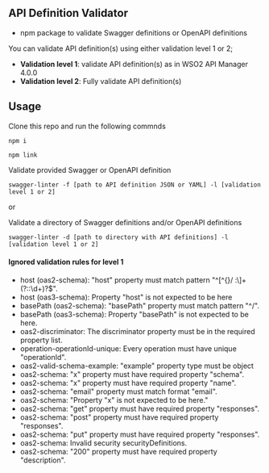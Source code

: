 ## API Definition Validator

- npm package to validate Swagger definitions or OpenAPI definitions

You can validate API definition(s) using either validation level 1 or 2;
- **Validation level 1**: validate API definition(s) as in WSO2 API Manager 4.0.0
- **Validation level 2**: Fully validate API definition(s)

## Usage

Clone this repo and run the following commnds

`npm i`

`npm link`

Validate provided Swagger or OpenAPI definition

`swagger-linter -f [path to API definition JSON or YAML] -l [validation level 1 or 2]`

or

Validate a directory of Swagger definitions and/or OpenAPI definitions

`swagger-linter -d [path to directory with API definitions] -l [validation level 1 or 2]`

#### Ignored validation rules for level 1

- host (oas2-schema): "host" property must match pattern "^[^{}/ :\\]+(?::\d+)?$".
- host (oas3-schema): Property "host" is not expected to be here
- basePath (oas2-schema): "basePath" property must match pattern "^/".
- basePath (oas3-schema): Property "basePath" is not expected to be here.
- oas2-discriminator: The discriminator property must be in the required property list. 
- operation-operationId-unique: Every operation must have unique "operationId".
- oas2-valid-schema-example: "example" property type must be object
- oas2-schema: "x" property must have required property "schema".
- oas2-schema: "x" property must have required property "name".
- oas2-schema: "email" property must match format "email".
- oas2-schema: "Property "x" is not expected to be here."
- oas2-schema: "get" property must have required property "responses".
- oas2-schema: "post" property must have required property "responses".
- oas2-schema: "put" property must have required property "responses".
- oas2-schema: Invalid security securityDefinitions.
- oas2-schema: "200" property must have required property "description".
